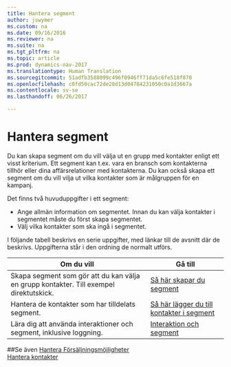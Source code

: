 ```yaml
---
title: Hantera segment
author: jswymer
ms.custom: na
ms.date: 09/16/2016
ms.reviewer: na
ms.suite: na
ms.tgt_pltfrm: na
ms.topic: article
ms.prod: dynamics-nav-2017
ms.translationtype: Human Translation
ms.sourcegitcommit: 51adfb3588099c496f0946ff71da5c6fe518f070
ms.openlocfilehash: c0fd50cac72de28d13d04784231050c0a1d3667a
ms.contentlocale: sv-se
ms.lasthandoff: 06/26/2017

---
```

# <a name="manage-segments"></a>Hantera segment
Du kan skapa segment om du vill välja ut en grupp med kontakter enligt ett visst kriterium. Ett segment kan t.ex. vara en bransch som kontakterna tillhör eller dina affärsrelationer med kontakterna. Du kan också skapa ett segment om du vill vilja ut vilka kontakter som är målgruppen för en kampanj.

Det finns två huvuduppgifter i ett segment:

* Ange allmän information om segmentet. Innan du kan välja kontakter i segmentet måste du först skapa segmentet.
* Välj vilka kontakter som ska ingå i segmentet.

I följande tabell beskrivs en serie uppgifter, med länkar till de avsnitt där de beskrivs. Uppgifterna står i den ordning de normalt utförs.

|Om du vill |Gå till |
|---|----|
|Skapa segment som gör att du kan välja en grupp kontakter. Till exempel direktutskick.|[Så här skapar du segment](marketing-how-create-segment.md)|
|Hantera de kontakter som har tilldelats segment.|[Så här lägger du till kontakter i segment](marketing-add-contact-segment.md)|
|Lära dig att använda interaktioner och segment, inklusive loggning.|[Interaktion och segment](marketing-interaction-segments.md)|

##<a name="see-also"></a>Se även
[Hantera Försäljningsmöjligheter](marketing-manage-sales-opportunities.md)  
[Hantera kontakter](marketing-contacts.md)

